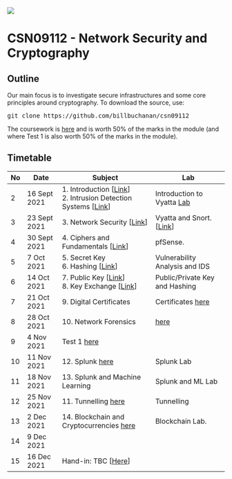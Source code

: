<img src="https://github.com/billbuchanan/csn09112/blob/master/zadditional/top_csn09112.png"/>
<h1>CSN09112 - Network Security and Cryptography</h1>
<h2>Outline</h2>
<p>Our main focus is to investigate secure infrastructures and some core principles around cryptography.  To download the source, use:</p>
<pre>
git clone https://github.com/billbuchanan/csn09112
</pre>

The coursework is [here](https://github.com/billbuchanan/csn09112/tree/master/coursework) and is worth 50% of the marks in the module (and where Test 1 is also worth 50% of the marks in the module).

<h2>Timetable</h2>

| No | Date | Subject |  Lab |
| -------|--------|---------|---------|
| 2 | 16 Sept 2021 | 1. Introduction [<a href="https://github.com/billbuchanan/csn09112/tree/master/week02_0intro">Link</a>]<br />2. Intrusion Detection Systems [<a href="https://github.com/billbuchanan/csn09112/tree/master/week02_ids">Link</a>] | Introduction to Vyatta <a href="https://github.com/billbuchanan/csn09112/tree/master/week02_ids/labs" target="_blank">Lab |
| 3 | 23 Sept 2021 | 3. Network Security [<a href="https://github.com/billbuchanan/csn09112/tree/master/week03_ns">Link</a>] | Vyatta and Snort. [<a href="https://github.com/billbuchanan/csn09112/tree/master/week03_ns/labs">Link</a>] |
| 4 | 30 Sept 2021 | 4. Ciphers and Fundamentals [<a href="https://github.com/billbuchanan/csn09112/tree/master/week04_ciphers">Link</a>] | pfSense.  |
| 5 | 7 Oct 2021 | 5. Secret Key <br />6. Hashing [<a href="https://github.com/billbuchanan/csn09112/tree/master/week05_secretkey">Link</a>] | Vulnerability Analysis and IDS |
| 6 | 14 Oct 2021 | 7. Public Key [<a href="https://github.com/billbuchanan/csn09112/tree/master/week06_public_key/lecture">Link</a>]<br />8. Key Exchange [<a href="https://github.com/billbuchanan/csn09112/tree/master/week06_public_key/lecture">Link</a>] | Public/Private Key and Hashing | 
| 7 | 21 Oct 2021 | 9. Digital Certificates | Certificates [here](https://github.com/billbuchanan/csn09112/tree/master/week07_dig_cert/labs) |
| 8 | 28 Oct 2021 | 10. Network Forensics | [here](https://github.com/billbuchanan/csn09112/tree/master/week10_network_forensics) | Network Forensics | 
| 9 | 4 Nov 2021 |  Test 1 [here](https://github.com/billbuchanan/csn09112/tree/master/week09_test)  |
| 10 | 11 Nov 2021 | 12. Splunk [here](https://github.com/billbuchanan/csn09112/tree/master/week12_splunk) | Splunk Lab |
| 11 | 18 Nov 2021 | 13. Splunk and Machine Learning  | Splunk and ML Lab |
| 12 | 25 Nov 2021 |  11. Tunnelling [here](https://github.com/billbuchanan/csn09112/tree/master/week11_tunnelling) | Tunnelling |
| 13 | 2 Dec 2021 | 14. Blockchain and Cryptocurrencies [here](https://github.com/billbuchanan/csn09112/tree/master/week13_blockchain) | Blockchain Lab.  | 
| 14 | 9 Dec 2021 |||
| 15 | 16 Dec 2021 | Hand-in: TBC [<a href="https://github.com/billbuchanan/csn09112/tree/master/coursework">Here</a>]||
  
  <!-- | 14 | 10 Dec 2021 | <form action="https://asecuritysite.com/csn09412/test02" method="get"><button type="submit" onclick="location.href='https://github.com/billbuchanan/csn09112/tree/master/week13_test02" class="btn btn-success btn-xs"  data-container="body">Test 2 details (TBC)</button> </form>|| -->

